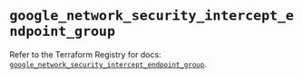 # `google_network_security_intercept_endpoint_group`

Refer to the Terraform Registry for docs: [`google_network_security_intercept_endpoint_group`](https://registry.terraform.io/providers/hashicorp/google/6.49.2/docs/resources/network_security_intercept_endpoint_group).
